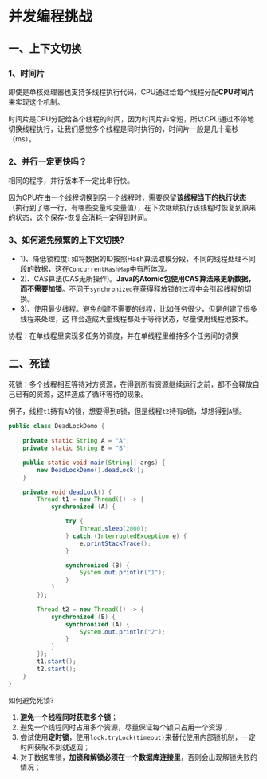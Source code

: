 # 并发编程挑战

## 一、上下文切换

### 1、时间片

即使是单核处理器也支持多线程执行代码，CPU通过给每个线程分配**CPU时间片**来实现这个机制。

时间片是CPU分配给各个线程的时间，因为时间片非常短，所以CPU通过不停地切换线程执行，让我们感觉多个线程是同时执行的，时间片一般是几十毫秒（ms）。

### 2、并行一定更快吗？

相同的程序，并行版本不一定比串行快。

因为CPU在由一个线程切换到另一个线程时，需要保留**该线程当下的执行状态**（执行到了哪一行，有哪些变量和变量值），在下次继续执行该线程时恢复到原来的状态，这个保存-恢复会消耗一定得到时间。

### 3、如何避免频繁的上下文切换?

* 1)、降低锁粒度: 如将数据的ID按照Hash算法取模分段，不同的线程处理不同段的数据，这在`ConcurrentHashMap`中有所体现。
* 2)、CAS算法(CAS无所操作)。**Java的Atomic包使用CAS算法来更新数据，而不需要加锁**。不同于`synchronized`在获得释放锁的过程中会引起线程的切换。
* 3)、使用最少线程。避免创建不需要的线程，比如任务很少，但是创建了很多线程来处理，这
  样会造成大量线程都处于等待状态，尽量使用线程池技术。

协程：在单线程里实现多任务的调度，并在单线程里维持多个任务间的切换

## 二、死锁

死锁：多个线程相互等待对方资源，在得到所有资源继续运行之前，都不会释放自己已有的资源，这样造成了循环等待的现象。

例子，线程`t1`持有`A`的锁，想要得到`B`锁，但是线程`t2`持有`B`锁，却想得到`A`锁。

```java
public class DeadLockDemo {

    private static String A = "A";
    private static String B = "B";

    public static void main(String[] args) {
        new DeadLockDemo().deadLock();
    }

    private void deadLock() {
        Thread t1 = new Thread(() -> {
            synchronized (A) {

                try {
                    Thread.sleep(2000);
                } catch (InterruptedException e) {
                    e.printStackTrace();
                }

                synchronized (B) {
                    System.out.println("1");
                }
            }
        });

        Thread t2 = new Thread(() -> {
            synchronized (B) {
                synchronized (A) {
                    System.out.println("2");
                }
            }
        });
        t1.start();
        t2.start();
    }
}
```

如何避免死锁?

1. **避免一个线程同时获取多个锁**；
2. 避免一个线程同时占用多个资源，尽量保证每个锁只占用一个资源；
3. 尝试使用**定时锁**，使用`lock.tryLock(timeout)`来替代使用内部锁机制，一定时间获取不到就返回；
4. 对于数据库锁，**加锁和解锁必须在一个数据库连接里**，否则会出现解锁失败的情况；

